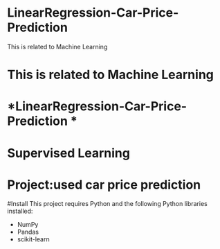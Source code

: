 # LinearRegression-Car-Price-Prediction
This is related to Machine Learning
# This is related to Machine Learning
# *LinearRegression-Car-Price-Prediction *
# Supervised Learning
# Project:used car price prediction

#Install
This project requires Python and the following Python libraries installed:

* NumPy
* Pandas
* scikit-learn
